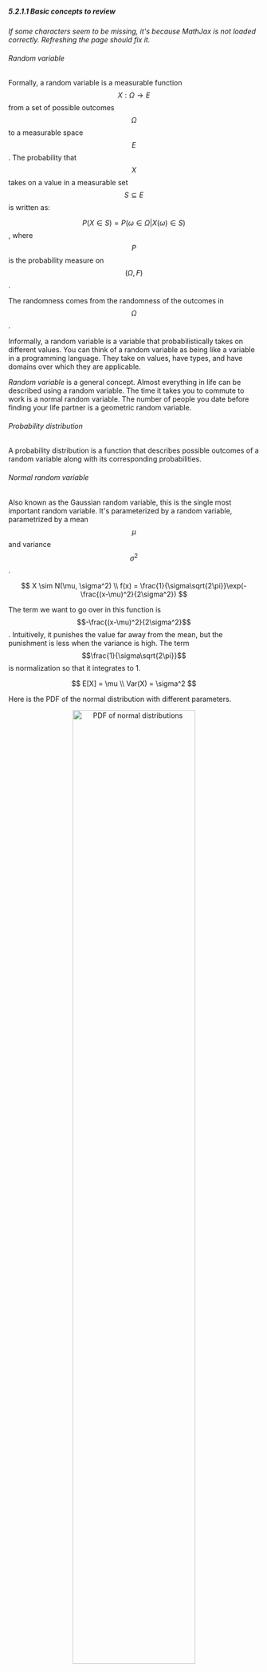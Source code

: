 ##### 5.2.1.1 Basic concepts to review

_If some characters seem to be missing, it's because MathJax is not loaded correctly. Refreshing the page should fix it._

###### Random variable
Formally, a random variable is a measurable function $$X: \Omega \rightarrow  E$$ from a set of possible outcomes $$\Omega$$ to a measurable space $$E$$. The probability that $$X$$ takes on a value in a measurable set $$S \subseteq E$$ is written as:

$$P(X \in S) = P({\omega \in \Omega | X(\omega) \in S})$$, where $$P$$ is the probability measure on $$(\Omega, F)$$. 

The randomness comes from the randomness of the outcomes in $$\Omega$$.

Informally, a random variable is a variable that probabilistically takes on different values. You can think of a random variable as being like a variable in a programming language. They take on values, have types, and have domains over which they are applicable.

_Random variable_ is a general concept. Almost everything in life can be described using a random variable. The time it takes you to commute to work is a normal random variable. The number of people you date before finding your life partner is a geometric random variable.

###### Probability distribution
A probability distribution is a function that describes possible outcomes of a random variable along with its corresponding probabilities.

###### Normal random variable
Also known as the Gaussian random variable, this is the single most important random variable. It's parameterized by a random variable, parametrized by a mean $$\mu$$ and variance $$\sigma^2$$.

$$
	X \sim N(\mu, \sigma^2) \\
	f(x) = \frac{1}{\sigma\sqrt{2\pi}}\exp(-\frac{(x-\mu)^2}{2\sigma^2})
$$

The term we want to go over in this function is $$-\frac{(x-\mu)^2}{2\sigma^2}$$. Intuitively, it punishes the value far away from the mean, but the punishment is less when the variance is high. The term $$\frac{1}{\sigma\sqrt{2\pi}}$$ is normalization so that it integrates to 1.

$$
	E[X] = \mu \\
	Var(X) = \sigma^2
$$

Here is the PDF of the normal distribution with different parameters.

<center>
	<img src="images/image19.png" width="70%" alt="PDF of normal distributions" title="image_tooltip">
</center>

###### Categorical distribution
Also known as the multinoulli distribution, the categorical distribution is a generalization of the Bernoulli distribution. It describes the possible results of a random variable that can take on one of $$k$$ possible categories, with the probability of each category separately specified.

$$
	X \in \text{Cat}(\phi); \phi = (p_1, p_2, ..., p_k) \text{ and }\sum_{i=1}^kp_i = 1
$$

###### Binomial random variable
A binomial random variable represents the number of successes in n successive independent trials, each succeeding with probability $$p$$ and failing with probability $$1-p$$. One example is the number of heads in $$n$$ coin flips, each with a 0.5 probability of landing head. The binomial distribution is the basis for the binomial test for statistical significance. When there's only 1 trial, it's known as the Bernoulli distribution.
$$
	X \sim \text{Bin}(n, p) \\
	P(X=k) = {n \choose k} p^k(1-p)^{n-k} \\
	E[X] = np \\
	Var(X) = np(1-p)
$$

Below is the PMF of the binomial distribution with different parameters.

<center>
	<img src="images/image20.png" width="70%" alt="PMF of binomial distributions" title="image_tooltip">
</center>

###### Multinomial random variable
The multinomial random variable is a generalization of the binomial distribution. Instead of having only two outcomes like with a coin flip, it can have multiple outcomes like with a k-sided die. When the number of trials is 1, it's the categorical distribution.
$$
	X \sim \text{Multi}(n, \pi) \text{ with } \pi = (p_1,p_2, ..., p_k ) \text{ and }\sum_{i=1}^kp_i = 1 \\
	P(X=(x_1, x_2, ..., x_k)) = \frac{n!}{x_1!x_2! ... x_k!} \prod_{i=1}^kp_i{x_i} \text{ with } n = \sum_i^kx_i \\
	E[X_i] = np_i \\
	Var(X_i) = np_i(1-p_i)
$$

###### Poisson random variable
The Poisson distribution is, in my opinion, among the more interesting distributions. It expresses the probability of a given number of events occurring in a fixed interval if these events occur with a known constant rate. This rate is denoted as $$\lambda$$. Note that the Poisson distribution is _memoryless_, which means the probability that an event occurs is independent of the time since the last event.

One pretty neat perspective is to see the Poisson distribution as an approximation of the Binomial where $$n$$ is large, $$p$$ is small, and $$\lambda = np$$. For example, a Binomial random variable of 10000 trials with the success rate of 0.01 can be seen as a Poisson random variable of events happening every 10000 * 0.01 = 100 trials.

$$
	X \sim \text{Poi}(\lambda) \\
	P(X=i) = \frac{\lambda^i}{i!}e^{-\lambda} \\
	E[X] = \lambda \\
	Var(X) = \lambda \\
$$

Below is the PMF of the Poisson distribution with different values of $$\lambda$$, made by Skbkekas.

<center>
	<img src="images/image21.png" width="70%" alt="PDF for Poisson distribution" title="image_tooltip">
</center>


> **Poisson vs binomial according to [Data Science Central](https://www.statisticshowto.datasciencecentral.com/poisson-distribution/)**:

> If your question has an average probability of an event happening per unit (i.e. per unit of time, cycle, event) and you want to find the probability of a certain number of events happening in a period of time (or a number of events), then use the Poisson Distribution.

> If you are given an exact probability and you want to find the probability of the event happening a certain number of times out of x (i.e. 10 times out of 100, or 99 times out of 1000), use the Binomial Distribution formula.

###### Geometric random variable
If each trial has the probability of success of p, then the geometric random variable represents the number of independent trials until the first success. One example is the number of candidates you have to interview until you hire someone.

$$
	X \sim \text{Geo}(p) \\
	P(X=n) =(1-p)^{n-1}p \\
	E[X] = \frac{1}{p} \\
	Var(X) = \frac{1-p}{p^2} \\
$$

Below is the PMF of the geometric distribution with different values of $$p$$, made by Skbkekas.

<center>
	<img src="images/image22.png" width="70%" alt="PDF for Geometric distribution" title="image_tooltip">
</center>

###### Beta random variable
Beta is my favorite distribution (what do you mean you don't have a favorite distribution?). It's a random variable that estimates another random variable.

Say, we have a coin with an unknown probability of turning heads. Let $$p$$ represent this probability. After $$n + m$$ flips, we get $$n$$ heads and $$m$$ tails. We might want to estimate that $$p = \frac{n}{n+m}$$. However, this is unreliable, especially if $$n+m$$ is small. We'd like to say something like this: $$p$$ can also be more than, less than, or equal to $$\frac{n}{n+m}$$, the values further away from $$\frac{n}{n+m}$$ having a smaller probability. And the higher the value of $$n+m$$, the higher the probability of $$p$$ being $$\frac{n}{n+m}$$. The beta distribution allows you to do that.

The beta random variable is represented using two parameters: $$\alpha$$ to represent the number of successes and $$\beta$$ to represent the number of failures. The beta distribution can represent beyond coin flips. In fact, $$\alpha$$ and $$\beta$$ can rerepsent continuous value (though they can't be non-positive).

$$
	x \sim \text{Beta}(\alpha, \beta) \text{ with } 0 < \alpha, \beta \\
	f(x; \alpha, \beta) = \frac{\Gamma(\alpha + \beta)}{\Gamma(\alpha)\Gamma(\beta)}x^{\alpha-1}(1-x)^{\beta-1}  \text{ with }  0 \leq x \leq 1 
$$

$$\Gamma$$ is the Gamma function: $$\Gamma(n) = (n-1)!$$. The term $$\frac{\Gamma(\alpha + \beta)}{\Gamma(\alpha)\Gamma(\beta)}$$ is the normalization constant so that the expression integrates to 1.

$$
	E[X] = \frac{\alpha}{\alpha + \beta} \\
	Var(X) = \frac{\alpha\beta}{(\alpha + \beta)^2(\alpha + \beta + 1)}
$$

We can also incorporate a priori belief in the beta distribution. For example, if before even flipping the coin, we believe that the coin has a moderate chance of being biased towards heads, we can set the a priori to be $$\text{Beta}(4, 2)$$. Then after 10 coin flips of which 7 are heads and 3 are tails, we can update the distribution to be $$\text{Beta}(4 + 7, 2 + 3) = \text{Beta}(11, 5)$$. In fact, in Bayesian inference, the beta distribution is the conjugate prior probability distribution for Bernoulli, binomial, negative binomial, and geometric distributions.

Below is the PDF of the geometric distribution with different parameters.

<center>
	<img src="images/image23.png" width="70%" alt="PDF for Beta distribution" title="image_tooltip">
</center>

The multivariate generalization of the beta random variable is called Dirichlet.

###### Exponential family of distributions
A class of distributions is in the exponential family if it can be written in the form:

$$
	p(x; \eta) = h(x)\exp(B(\eta)T(x) - a(\eta))
$$
where:
1. $$\eta$$ is the parameter of the distribution, e.g. if it's the normal distribution then $$\eta = (\mu, \sigma)$$.
1. $$T(x)$$ is the sufficient statistic. For most distributions, $$T(x) = x$$. For the beta distribution, $$T(x) = (\log x, \log(1-x))$$.
1. $$a(\eta)$$ is the normalization constant so that the expression integrates to 1.

The exponential family of distribution is important because it provides a general framework for working with many of the most common distributions, including the Bernoulli, binomial, Poisson, normal, and more.

You can write the PMF and PDF of those distributions to match the form defined above. For example, given the Poisson random variable $$\text{Poi}(\lambda)$$, with $$f(x) = \frac{\lambda^x}{x!}\exp(-\lambda)$$, belongs to the exponential family because $$f(x)$$ can be written in the form $$h(x)\exp(B(\eta)T(x) - a(\eta))$$.
$$
	f(x) = \frac{\lambda^x}{x!}\exp(-\lambda) = \frac{1}{x!}\exp(\log(\lambda)x - \lambda) \\
	\eta = \lambda \\
	h(x) = \frac{1}{x!} \\
	B(\eta) = \log(\eta) \\
	T(x) = x \\
	a(\eta) = \lambda
$$

More examples that show that other distributions belong to the exponential family can be found [here](https://www2.stat.duke.edu/courses/Spring11/sta114/lec/expofam.pdf) and [here](http://cs229.stanford.edu/notes/cs229-notes1.pdf).

###### Marginal distribution, joint distribution, conditional distribution
A joint probability distribution gives the probability of two or more events happening at the same time. For example, given two discrete random variables $$X$$ and $$Y$$, the joint probability distribution of $$X$$ and $$Y$$ gives the probability of $$P(X=x, Y=y)$$ for any combination of value $$x \in X$$ and value $$y \in Y$$.

A marginal distribution gives the probabilities of various values of a subset of variables without reference to the values of the other variables. For example, given the joint distribution of $$X$$ and $$Y$$, we want to have a marginal probability distribution of $$X$$ without reference to $$Y$$. 

$$
	P(X=x) = \sum_yP(X=x, Y=y)
$$

A conditional probability distribution gives the probability of a subset of events occurring assuming that other events also occur. One example is $$P(X|Y)$$.

---
*This book was created by [Chip Huyen](https://huyenchip.com) with the help of wonderful friends. For feedback, errata, and suggestions, the author can be reached [here](https://huyenchip.com/communication/). Copyright ©2021 Chip Huyen.*
